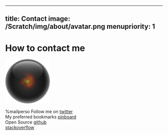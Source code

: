 -----
title: Contact
image: /Scratch/img/about/avatar.png
menupriority: 1
-----
# How to contact me

<img src="/Scratch/img/about/avatar.png" alt="Avatar" class="clean left"/>

%mailperso
  Follow me on [twitter](http://twitter.com/yogsototh)  
  My preferred bookmarks [pinboard](http://pinboard.in/u:yogsototh)  
  Open Source [github](http://github.com/yogsototh)  
[stackoverflow](http://stackoverflow.com/users/40569/yogsototh)  

